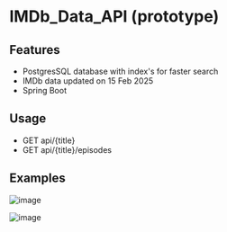 # IMDb_Data_API (prototype)

## Features
* PostgresSQL database with index's for faster search
* IMDb data updated on 15 Feb 2025
* Spring Boot

## Usage
* GET api/{title}
* GET api/{title}/episodes


## Examples
![image](https://github.com/user-attachments/assets/251ac2fc-41bc-41cf-bda5-49ada34479aa)

![image](https://github.com/user-attachments/assets/aa2ccb34-4f8b-4703-ab77-0a33a94dacb0)

